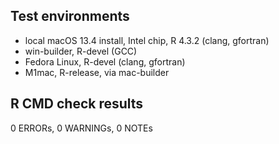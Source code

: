 ## Test environments
* local macOS 13.4 install, Intel chip, R 4.3.2 (clang, gfortran)
* win-builder, R-devel (GCC)
* Fedora Linux, R-devel (clang, gfortran)
* M1mac, R-release, via mac-builder 

## R CMD check results

0 ERRORs, 0 WARNINGs, 0 NOTEs
